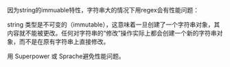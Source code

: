 因为string的immuable特性，字符串大的情况下用regex会有性能问题：

string 类型是不可变的（immutable），这意味着一旦创建了一个字符串对象，其内容就不能被更改。任何对字符串的“修改”操作实际上都会创建一个新的字符串对象，而不是在原有字符串上直接修改。

用 Superpower 或 Sprache避免性能问题。